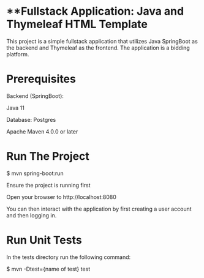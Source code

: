 # **Fullstack Application: Java and Thymeleaf HTML Template

This project is a simple fullstack application that utilizes Java SpringBoot as the backend and Thymeleaf as the frontend. The application is a bidding platform.

# **Prerequisites**
Backend (SpringBoot):

Java 11

Database: Postgres

Apache Maven 4.0.0 or later

# **Run The Project**

$ mvn spring-boot:run

Ensure the project is running first

Open your browser to http://localhost:8080

You can then interact with the application by first creating a user account and then logging in.

# **Run Unit Tests**

In the tests directory run the following command:

$ mvn -Dtest={name of test} test


